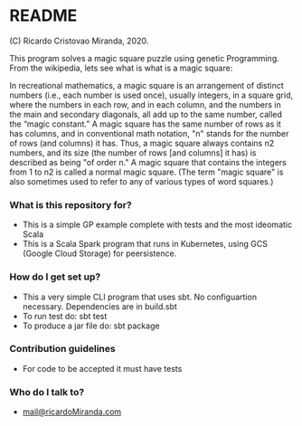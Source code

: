 # README #

(C) Ricardo Cristovao Miranda, 2020.

This program solves a magic square puzzle using genetic Programming. 
From the wikipedia, lets see what is what is a magic square:

In recreational mathematics, a magic square is an arrangement of 
distinct numbers (i.e., each number is used once), usually integers, 
in a square grid, where the numbers in each row, and in each column, 
and the numbers in the main and secondary diagonals, all add up 
to the same number, called the “magic constant.” A magic square has 
the same number of rows as it has columns, and in conventional 
math notation, "n" stands for the number of rows (and columns) it has. 
Thus, a magic square always contains n2 numbers, and its size 
(the number of rows [and columns] it has) is described as being "of 
order n." A magic square that contains the integers from 1 to n2 
is called a normal magic square. (The term "magic square" is also 
sometimes used to refer to any of various types of word squares.)


### What is this repository for? ###

* This is a simple GP example complete with tests and the most 
ideomatic Scala
* This is a Scala Spark program that runs in Kubernetes, using 
GCS (Google Cloud Storage) for peersistence.

### How do I get set up? ###

* This a very simple CLI program that uses sbt. No configuartion 
necessary. Dependencies are in build.sbt
* To run test do: sbt test
* To produce a jar file do: sbt package

### Contribution guidelines ###

* For code to be accepted it must have tests

### Who do I talk to? ###

* mail@ricardoMiranda.com